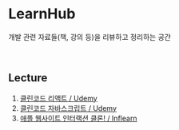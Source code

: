 # LearnHub
개발 관련 자료들(책, 강의 등)을 리뷰하고 정리하는 공간

<br/>

## Lecture
1. [클린코드 리액트 / Udemy](https://github.com/bbak0105/LearnHub/blob/main/CleanCode_React.md)
2. [클린코드 자바스크립트 / Udemy](https://github.com/bbak0105/LearnHub/blob/main/CleanCode_js.md)
3. [애플 웹사이트 인터랙션 클론! / Inflearn](https://github.com/bbak0105/LearnHub/blob/main/Apple_Interaction.md)
